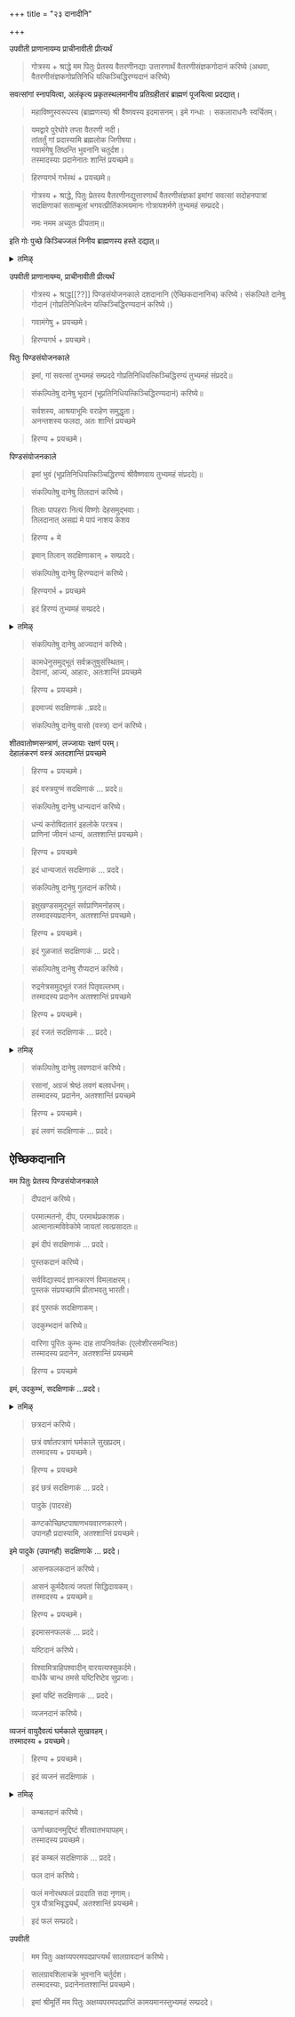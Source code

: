 +++
title = "२३ दानादीनि"

+++

उपवीती प्राणानायम्य प्राचीनावीती प्रीत्यर्थं 

> गोत्रस्य + श्राद्धे मम पितुः प्रेतस्य वैतरणीनद्याः उत्तारणार्थं वैतरणीसंज्ञकगोदानं करिष्ये (अथवा, वैतरणीसंज्ञकगोप्रतिनिधि यत्किञ्चिद्धिरण्यदानं करिष्ये) 

सवत्सांगां स्नापयित्वा, अलंकृत्य प्रकृतस्थलमानीय प्रतिग्रहीतारं ब्राह्मणं पूजयित्वा प्रदद्यात्। 

> महाविष्णुस्वरूपस्य (ब्राह्मणस्य) श्री वैष्णवस्य इदमासनम्। इमे गन्धाः । सकलाराधनैः स्वर्चितम्। 

> यमद्वारे पुरेघोरे तप्ता वैतरणी नदी।  
तांतर्तुं गां प्रदास्यामि ब्रह्मलोक जिगीषया।  
गवामंगेषु तिष्ठन्ति भुवनानि चतुर्दश।  
तस्मादस्याः प्रदानेनातः शान्तिं प्रयच्छमे॥ 

> हिरण्यगर्भ गर्भस्थं + प्रयच्छमे॥

> गोत्रस्य + श्राद्धे, पितुः प्रेतस्य वैतरणीनद्युत्तारणार्थं वैतरणीसंज्ञकां इमांगां सवत्सां सदोहनपात्रां सदक्षिणाकां सताम्बूलां भगवत्प्रीतिंकामयमानः गोत्रायशर्मणे तुभ्यमहं सम्प्रददे। 
>
> नमः नमम अच्युतः प्रीयताम्॥ 

इति गोः पुच्छे किञ्चिज्जलं निनीय ब्राह्मणस्य हस्ते दद्यात्॥

<details><summary>तमिऴ्</summary>

யத்கிஞ்சித் ஸதக்ஷிணாகம் இதம்வஸ் தாம்பூலம்" என்கிறபடி (அவர்களும் அஸ்து தாம்பூலம் அஸ்து தக்ஷிணா என்று பிரதிவசனம் சொல்ல Cavoritii). "ஆர்த்ராக்ஷதாந்தத்வா ஸ்வஸ்திவாசயிஷ்யே" என்று பிரார்த்திக்க, அவர்களும், "ஓம் வாச்யதாம்” என்று ப்ரதிவசனம் சொல்ல, "வாஜே வாஜே + தேவயாநை: । தேவேப்யோ நம:' என்று ஆரம்பித்து அர்ச்சனம் செய்து, “தேவதாப்ய: + நமோ நம: । ஸ்வாமிந: அஸ்மிந் திவஸே கோத்ரம் சர்மாணம் பிதரம் ப்ரேதமுத்திச்ய பார்வண ஏகோத்திஷ்ட ஸமுச்சய விதாநேந ஸபிண்டீகரண ச்ராத்தம் மயாகிருதமிதம் யதோக்தம் பகவத் ப்ரீதி கரஞ்ச பூயா திதி பவந்த: அநுக்ருஹ்ணந்து ॥" எனச் சொல்ல வேண்டும். அவர்களும் "ததாஸ்து, யதோக்த மஸ்து, யதா சாஸ்திராநுஷ்டிதமஸ்து, கயாச்ராத்த பலதமஸ்து, அக்ஷய்ய திருப்திகரமஸ்து, பகவத்

</details>

उपवीती प्राणानायम्य, प्राचीनावीती प्रीत्यर्थं 

> गोत्रस्य + श्राद्ध[[??]] पिण्डसंयोजनकाले दशदानानि (ऐच्छिकदानानिच) करिष्ये। संकल्पिते दानेषु गोदानं (गोप्रतिनिधित्वेन यत्किञ्चिद्धिरण्यदानं करिष्ये।)

> गवामंगेषु + प्रयच्छमे। 

> हिरण्यगर्भ + प्रयच्छमे। 

पितुः पिण्डसंयोजनकाले 

> इमां, गां सवत्सां तुभ्यमहं सम्प्रददे गोप्रतिनिधियत्किञ्चिद्धिरण्यं तुभ्यमहं संप्रददे॥ 

> संकल्पितेषु दानेषु भूदानं (भूप्रतिनिधियत्किञ्चिद्धिरण्यदानं) करिष्ये॥ 

> सर्वशस्य, आश्रयाभूमिः वराहेण समुद्धृता।  
अनन्तशस्य फलदा, अतः शान्तिं प्रयच्छमे 

> हिरण्य + प्रयच्छमे। 

पिण्डसंयोजनकाले 

> इमां भुवं (भूप्रतिनिधियत्किञ्चिद्धिरण्यं श्रीवैष्णवाय तुभ्यमहं संप्रददे)॥

> संकल्पितेषु दानेषु तिलदानं करिष्ये। 

> तिलाः पापहराः नित्यं विष्णोः देहसमुद्भवाः।  
तिलदानात् असह्यं मे पापं नाशय केशव

> हिरण्य + मे 

> इमान् तिलान् सदक्षिणाकान् + सम्प्रददे।

> संकल्पितेषु दानेषु हिरण्यदानं करिष्ये। 

> हिरण्यगर्भ + प्रयच्छमे  

> इदं हिरण्यं तुभ्यमहं सम्प्रददे।

<details><summary>तमिऴ्</summary>

ப்ரீண நமஸ்து " என்பதாக ப்ரதிவசனம் சொல்ல வேண்டும்

கையில் வாங்கிய அக்ஷதையை இடது கையில் மாற்றிக் கொண்டு அவரவர்கள் வலது உள்ளங்கையை நீட்ட அதில் ஒவ்வொரு துளசி தளத்தை வைத்து அதன்மேல் ஒவ்வொரு உத்தரணி சுத்த ஜலத்தைச் சேர்த்து அவர்களைப் பார்த்து "அக்ஷய்யம்” என்று பிரார்த்திக்க அவர்களும் "அஸ்து அக்ஷய்யம்" என்று பிரதிவசனம் சொல்ல, பித்ரு வரணத்தைப் பார்த்து "பிது: பித்ரு பிதாமஹ ப்ரபிதாமஹா: ஸ்வதாம் வாசயிஷ்யே" என்று பிரார்த்திக்க அவரும் "ஓம் வாச்யதாம்' என்று பதில் உரைக்க, ஒரு தொன்னையில் எள்ளைச் சேர்த்து ஜலத்தையும் சேர்த்து தென்புறத்தில் "ஓம் ஸ்வதா" என்று கவிழ்க்க, பித்ரு வரணமும் "அஸ்து ஸ்வதா" என்று ப்ரதிவசனம் சொல்ல, உபவீதமாக, "விச்வேதேவா ப்ரீயந்தாம்" என்று கேட்க விச்வே தேவரும் "ப்ரீயந்தாம் விச்வே

</details>

> संकल्पितेषु दानेषु आज्यदानं करिष्ये। 

> कामधेनुसमुद्भूतं सर्वक्रतुषुसंस्थितम्।  
देवानां, आज्यं, आहारः, अतःशान्तिं प्रयच्छमे 

> हिरण्य + प्रयच्छमे। 

> इदमाज्यं सदक्षिणाकं ..प्रददे॥

> संकल्पितेषु दानेषु वासो (वस्त्र) दानं करिष्ये। 

शीतवातोष्णसन्त्राणं, लज्जायाः रक्षणं परम्।  
देहालंकरणं वस्त्रं अतदशान्तिं प्रयच्छमे 

> हिरण्य + प्रयच्छमे। 

> इदं वस्त्रयुग्मं सदक्षिणाकं ... प्रददे॥

> संकल्पितेषु दानेषु धान्यदानं करिष्ये। 

> धन्यं करोषिदातारं इहलोके परत्रच।  
प्राणिनां जीवनं धान्यं, अतश्शान्तिं प्रयच्छमे। 

> हिरण्य + प्रयच्छमे 

> इदं धान्यजातं सदक्षिणाकं ... प्रददे।

> संकल्पितेषु दानेषु गुलदानं करिष्ये।  

> इक्षुखण्डसमुद्भूतं सर्वप्राणिमनोहरम्।  
तस्मादस्यप्रदानेन, अतश्शान्तिं प्रयच्छमे। 

> हिरण्य + प्रयच्छमे। 

> इदं गुळजातं सदक्षिणाकं ... प्रददे।

> संकल्पितेषु दानेषु रौप्यदानं करिष्ये। 

> रुद्रनेत्रसमुद्भूतं रजतं पितृवल्लभम्।  
तस्मादस्य प्रदानेन अतश्शान्तिं प्रयच्छमे 

> हिरण्य + प्रयच्छमे। 

> इदं रजतं सदक्षिणाकं ... प्रददे।

<details><summary>तमिऴ्</summary>

தேவா:" என்று பதில் சொல்ல ப்ராசீநாவீதத்துடன் "பிது: பித்ரு பிதாமஹ ப்ரபிதா மஹா: ப்ரீயந்தாம்" என்று கேட்க பித்ரு வரணமும் “ப்ரீயந்தாம் பிது: பித்ரு பிதாமஹ ப்ரபிதாமஹா:" என்று பதில் உரைக்க, நிமித்த வரணம் இல்லாத மற்ற ப்ராம்மணர்களைப் பார்த்து "அந்நசேஷா கிங்க்ரியதாம்" என்று கேட்க அவர்களும் "இஷ்டைஸ்ஸஹ புஜ்யதாம்” என்று சொல்ல நிமித்த வரணத்தைப் பார்த்து, "அந்நசேஷா கிங்க்ரியதாம்" என்று கேட்க, அவரும் “அப்ஸு ப்ரக்ஷிப்யதாம்" என்று சொல்ல, "தாதாரோந: கஞ்சந’ என, அவர்களும் "தாதாரோவோபிவர்த்தந்தாம்' என்கிற ரீதியில் பதில் சொல்ல "ஸ்வாது ஷம்ஸத: + சர்ம யம்ஸந்" உபவீதம். கவிழ்த்திருந்த பாத்திரத்தை நிமிர்த்து + யாசிஷ்ம ப்ரோக்ஷித்து, ப்ராசீநாவீதம் "அஷ்டாவஷ்டௌ ப்ரீணாதி' என்பதாகச் சொல்லி

</details>

> संकल्पितेषु दानेषु लवणदानं करिष्ये। 

> रसानां, अग्रजं श्रेष्ठं लवणं बलवर्धनम्।  
तस्मादस्य, प्रदानेन, अतश्शान्तिं प्रयच्छमे

> हिरण्य + प्रयच्छमे। 

> इदं लवणं सदक्षिणाकं ... प्रददे।

## ऐच्छिकदानानि

मम पितुः प्रेतस्य पिण्डसंयोजनकाले 

> दीपदानं करिष्ये। 

> परमात्मतनो, दीप, परमार्थप्रकाशक।  
आत्मानात्मविवेकोमे जायतां त्वत्प्रसादतः॥ 

> इमं दीपं सदक्षिणाकं ... प्रददे। 

> पुस्तकदानं करिष्ये।

> सर्वविद्यास्पदं ज्ञानकारणं विमलाक्षरम्।  
पुस्तकं संप्रयच्छामि प्रीताभवतु भारती। 

> इदं पुस्तकं सदक्षिणाकम्।

> उदकुम्भदानं करिष्ये॥ 

> वारिणा पूरितः कुम्भः दाह तापनिवर्तकः (एलोशीरसमन्वितः)  
तस्मादस्य प्रदानेन, अतश्शान्तिं प्रयच्छमे 

> हिरण्य + प्रयच्छमे

इमं, उदकुम्भं, सदक्षिणाकं ...प्रददे।

<details><summary>तमिऴ्</summary>

உபவிதத்துடன் குடும்பத்தில் அனைவருடனும் ஸாஷ்டாங்கமாக ப்ராணாமங்கள் செய்ய வேண்டும். பிராம்மணர்களும் ‘‘அக்நி ராயுஷ்மாந்" என்று ஆரம்பித்து மந்திரங்களைச் சொல்லி, அக்ஷதையைச் சேர்க்க வேண்டும்.

## 18 உத்தாபநம்

ப்ராசீநாவீதம் “வாஜே வாஜே + தேவயாநை: । கோத்ராந் சர்மண: வஸுருத்ராதித்ய ஸ்வரூபாந் அஸ்மத் பிது: பித்ரு பிதாமஹ ப்ரபிதாமஹாந் யதாஸ்தாநம் ப்ரதிஷ்டாபயாமி". அக்நிக்குத் தென்னண்டைப் புக்நத்தில் ஆவாஹநம் செய்யப்பட்டுள்ளவர்களை யதா ஸ்தானம் செல்லச் சொல்லி, அவ்விதம் வரிக்கப்பட்ட ப்ராம்மணனை தர்ப்பங்களினால் தூக்கிவிட (எழுப்பிவிட வேண்டும்.

</details>

> छत्रदानं करिष्ये।

> छत्रं वर्षातपत्राणं घर्मकाले सुखप्रदम्।  
तस्मादस्य + प्रयच्छमे। 

> हिरण्य + प्रयच्छमे 

> इदं छत्रं सदक्षिणाकं ... प्रददे।

> पादुके (पादरक्षे)

> कण्टकोच्छिष्टपाषाणभयवारणकारणे।  
उपानहौ प्रदास्यामि, अतश्शान्तिं प्रयच्छमे। 

इमे पादुके (उपानहौ) सदक्षिणाके ... प्रददे। 

> आसनफलकदानं करिष्ये। 

> आसनं कूर्मदैवत्यं जपतां सिद्धिदायकम्।  
तस्मादस्य + प्रयच्छमे॥ 

> हिरण्य + प्रयच्छमे। 

> इदमासनफलकं ... प्रददे। 

> यष्टिदानं करिष्ये। 

> विश्वामित्राहिपश्वादीन् वारयत्यफ्सुकर्दमे।  
वार्धकै चान्ध तमसे यष्टिरिष्टेव सुप्रजाः। 

> इमां यष्टिं सदक्षिणाकं ... प्रददे।

> व्यजनदानं करिष्ये।

व्यजनं वायुदैवत्यं घर्मकाले सुखावहम्।  
तस्मादस्य + प्रयच्छमे। 

> हिरण्य + प्रयच्छमे। 

> इदं व्यजनं सदक्षिणाकं ।

<details><summary>तमिऴ्</summary>

"பித: ப்ரேத உத்திஷ்ட" என்று அக்நிக்குத் தென்னண்டை தர்ப்பத்தில் ஆவாஹநம் செய்யப்பட்டதை உத்தாபநம் செய்து அவ்விதம் வரித்த ப்ராம்மணனையும் 'பித: ப்ரேத உத்திஷ்ட" என்று தூக்கி விட்டு உபவீதம், “விச்வாந் தேவாந் யதா ஸ்தானம் ப்ரதிஷ்டாபயாமி” என்று அக்நிக்குத் வடவண்டை தர்ப்பங்களில் ஆவாஹநம் செய்யப்பட்டிருப்பதைக் கலைத்து விட்டு வரித்த ப்ராம்மணனை “உத்திஷ்டத விச்வே தேவா:" என்று தர்ப்பங்களால் தூக்கி விட வேண்டும். அவ்விதம் விஷ்ணுவும் “யதா ஸ்தானம் ப்ரதிஷ்டாபயாமி" என்று வடவண்டையில் ஆவாஹநம் செய்யப்பட்டுள்ளதைக் கலைத்து விட்டு, தர்ப்பங்களைக் கொண்டு விஷ்ணு வரண ப்ராம்மணனையும் தூக்கி விட வேண்டும்.

</details>

> कम्बलदानं करिष्ये। 

> ऊर्णाच्छादनमुद्दिष्टं शीतवातभयापहम्।  
तस्मादस्य प्रयच्छमे। 

> इदं कम्बलं सदक्षिणाकं ... प्रददे। 

> फल दानं करिष्ये।

> फलं मनोरथफलं प्रददाति सदा नृणाम्।  
पुत्र पौत्राभिवृद्ध्यर्थं, अतश्शान्तिं प्रयच्छमे। 

> इदं फलं सम्प्रददे। 

उपवीती 

> मम पितुः अक्षय्यपरमपदप्राप्त्यर्थं सालग्रावदानं करिष्ये। 

> सालग्रावशिलाचक्रे भुवनानि चर्तुर्दश।  
तस्मादस्याः, प्रदानेनातश्शान्तिं प्रयच्छमे। 

> इमां श्रीमूर्तिं मम पितुः अक्षय्यपरमपदप्राप्तिं कामयमानस्तुभ्यमहं सम्प्रददे।